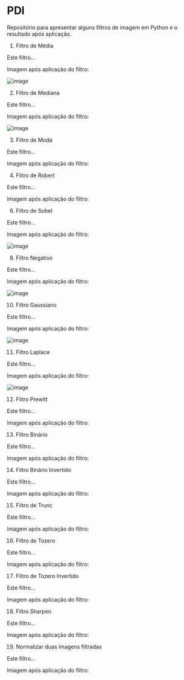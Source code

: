 # PDI

Repositório para apresentar alguns filtros de imagem em Python e o resultado após aplicação.

1. Filtro de Média

Este filtro...

Imagem após aplicação do filtro:
  
![image](https://user-images.githubusercontent.com/54648687/174442293-1ca2f5ea-edb1-4d07-bfe7-95067c56ec81.png)


2. Filtro de Mediana

Este filtro...

Imagem após aplicação do filtro:

![image](https://user-images.githubusercontent.com/54648687/174442301-1379f1a6-3329-4068-9307-e0f2b7c69888.png)

3. Filtro de Moda

Este filtro...

Imagem após aplicação do filtro:

4.	Filtro de Robert 

Este filtro...

Imagem após aplicação do filtro:


6.	Filtro de Sobel

Este filtro...

Imagem após aplicação do filtro:

![image](https://user-images.githubusercontent.com/54648687/174442311-efb1592a-6384-4b41-a81b-55dfc9f89674.png)


8.	Filtro Negativo

Este filtro...

Imagem após aplicação do filtro:

![image](https://user-images.githubusercontent.com/54648687/174442315-f663eccd-d89c-486e-b25b-da6d68aa6e7f.png)


10.	Filtro Gaussiano

Este filtro...

Imagem após aplicação do filtro:

![image](https://user-images.githubusercontent.com/54648687/174442353-9d9eb58c-9329-4309-82cd-dba996829264.png)


11.	Filtro Laplace

Este filtro...

Imagem após aplicação do filtro:


![image](https://user-images.githubusercontent.com/54648687/174442361-6461f4ac-e82d-4f78-84eb-290741c01ed3.png)


12.	Filtro Prewitt

Este filtro...

Imagem após aplicação do filtro:

13.	Filtro Binário

Este filtro...

Imagem após aplicação do filtro:


14.	Filtro Binário Invertido

Este filtro...

Imagem após aplicação do filtro:


15.	Filtro de Trunc

Este filtro...

Imagem após aplicação do filtro:


16.	Filtro de Tozero

Este filtro...

Imagem após aplicação do filtro:


17.	Filtro de Tozero Invertido

Este filtro...

Imagem após aplicação do filtro:


18.	Filtro Sharpen

Este filtro...

Imagem após aplicação do filtro:


19.	Normalizar duas imagens filtradas

Este filtro...

Imagem após aplicação do filtro:
